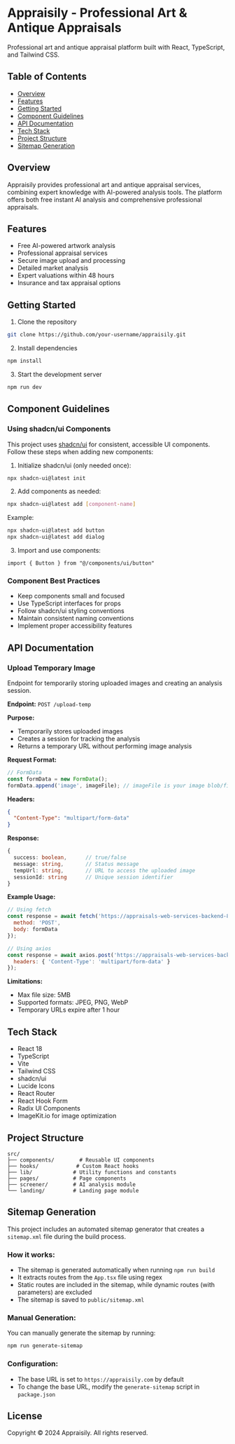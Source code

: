 <!-- omit in toc -->
# Appraisily - Professional Art & Antique Appraisals

Professional art and antique appraisal platform built with React, TypeScript, and Tailwind CSS.

## Table of Contents
- [Overview](#overview)
- [Features](#features)
- [Getting Started](#getting-started)
- [Component Guidelines](#component-guidelines)
- [API Documentation](#api-documentation)
- [Tech Stack](#tech-stack)
- [Project Structure](#project-structure)
- [Sitemap Generation](#sitemap-generation)

## Overview

Appraisily provides professional art and antique appraisal services, combining expert knowledge with AI-powered analysis tools. The platform offers both free instant AI analysis and comprehensive professional appraisals.

## Features

- Free AI-powered artwork analysis
- Professional appraisal services
- Secure image upload and processing
- Detailed market analysis
- Expert valuations within 48 hours
- Insurance and tax appraisal options

## Getting Started

1. Clone the repository
```bash
git clone https://github.com/your-username/appraisily.git
```

2. Install dependencies
```bash
npm install
```

3. Start the development server
```bash
npm run dev
```

## Component Guidelines

### Using shadcn/ui Components

This project uses [shadcn/ui](https://ui.shadcn.com/) for consistent, accessible UI components. Follow these steps when adding new components:

1. Initialize shadcn/ui (only needed once):
```bash
npx shadcn-ui@latest init
```

2. Add components as needed:
```bash
npx shadcn-ui@latest add [component-name]
```

Example:
```bash
npx shadcn-ui@latest add button
npx shadcn-ui@latest add dialog
```

3. Import and use components:
```tsx
import { Button } from "@/components/ui/button"
```

### Component Best Practices

- Keep components small and focused
- Use TypeScript interfaces for props
- Follow shadcn/ui styling conventions
- Maintain consistent naming conventions
- Implement proper accessibility features

## API Documentation

### Upload Temporary Image

Endpoint for temporarily storing uploaded images and creating an analysis session.

**Endpoint:** `POST /upload-temp`

**Purpose:**
- Temporarily stores uploaded images
- Creates a session for tracking the analysis
- Returns a temporary URL without performing image analysis

**Request Format:**
```javascript
// FormData
const formData = new FormData();
formData.append('image', imageFile); // imageFile is your image blob/file
```

**Headers:**
```json
{
  "Content-Type": "multipart/form-data"
}
```

**Response:**
```typescript
{
  success: boolean,      // true/false
  message: string,       // Status message
  tempUrl: string,       // URL to access the uploaded image
  sessionId: string      // Unique session identifier
}
```

**Example Usage:**
```javascript
// Using fetch
const response = await fetch('https://appraisals-web-services-backend-856401495068.us-central1.run.app/upload-temp', {
  method: 'POST',
  body: formData
});

// Using axios
const response = await axios.post('https://appraisals-web-services-backend-856401495068.us-central1.run.app/upload-temp', formData, {
  headers: { 'Content-Type': 'multipart/form-data' }
});
```

**Limitations:**
- Max file size: 5MB
- Supported formats: JPEG, PNG, WebP
- Temporary URLs expire after 1 hour

## Tech Stack

- React 18
- TypeScript
- Vite
- Tailwind CSS
- shadcn/ui
- Lucide Icons
- React Router
- React Hook Form
- Radix UI Components
- ImageKit.io for image optimization

## Project Structure

```
src/
├── components/        # Reusable UI components
├── hooks/            # Custom React hooks
├── lib/             # Utility functions and constants
├── pages/           # Page components
├── screener/        # AI analysis module
└── landing/         # Landing page module
```

## Sitemap Generation

This project includes an automated sitemap generator that creates a `sitemap.xml` file during the build process.

### How it works:
- The sitemap is generated automatically when running `npm run build`
- It extracts routes from the `App.tsx` file using regex
- Static routes are included in the sitemap, while dynamic routes (with parameters) are excluded
- The sitemap is saved to `public/sitemap.xml`

### Manual Generation:
You can manually generate the sitemap by running:
```bash
npm run generate-sitemap
```

### Configuration:
- The base URL is set to `https://appraisily.com` by default
- To change the base URL, modify the `generate-sitemap` script in `package.json`

## License

Copyright © 2024 Appraisily. All rights reserved.